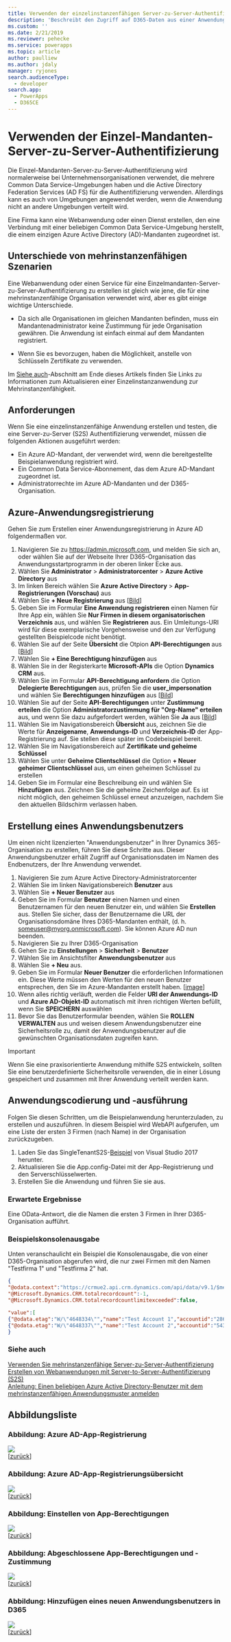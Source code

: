 ```yaml
---
title: Verwenden der einzelinstanzenfähigen Server-zu-Server-Authentifizierung (Common Data Service) | Microsoft Docs
description: 'Beschreibt den Zugriff auf D365-Daten aus einer Anwendung oder einem Dienst heraus, ohne explizite Benutzerauthentifizierung.'
ms.custom: ''
ms.date: 2/21/2019
ms.reviewer: pehecke
ms.service: powerapps
ms.topic: article
author: paulliew
ms.author: jdaly
manager: ryjones
search.audienceType:
  - developer
search.app:
  - PowerApps
  - D365CE
---
```

# <a name="use-single-tenant-server-to-server-authentication"></a>Verwenden der Einzel-Mandanten-Server-zu-Server-Authentifizierung

Die Einzel-Mandanten-Server-zu-Server-Authentifizierung wird normalerweise bei Unternehmensorganisationen verwendet, die mehrere Common Data Service-Umgebungen haben und die Active Directory Federation Services (AD FS) für die Authentifizierung verwenden. Allerdings kann es auch von Umgebungen angewendet werden, wenn die Anwendung nicht an andere Umgebungen verteilt wird.  
  
 Eine Firma kann eine Webanwendung oder einen Dienst erstellen, den eine Verbindung mit einer beliebigen Common Data Service-Umgebung herstellt, die einem einzigen Azure Active Directory (AD)-Mandanten zugeordnet ist.
  
## <a name="differences-from-multi-tenant-scenario"></a>Unterschiede von mehrinstanzenfähigen Szenarien  
 Eine Webanwendung oder einen Service für eine Einzelmandanten-Server-zu-Server-Authentifizierung zu erstellen ist gleich wie jene, die für eine mehrinstanzenfähige Organisation verwendet wird, aber es gibt einige wichtige Unterschiede.  
  
-   Da sich alle Organisationen im gleichen Mandanten befinden, muss ein Mandantenadministrator keine Zustimmung für jede Organisation gewähren. Die Anwendung ist einfach einmal auf dem Mandanten registriert.
  
-   Wenn Sie es bevorzugen, haben die Möglichkeit, anstelle von Schlüsseln Zertifikate zu verwenden. 

Im [Siehe auch](#bkmk_seealso)-Abschnitt am Ende dieses Artikels finden Sie Links zu Informationen zum Aktualisieren einer Einzelinstanzanwendung zur Mehrinstanzenfähigkeit.  

<a name="bkmk_Requirements"></a>
## <a name="requirements"></a>Anforderungen  

 Wenn Sie eine einzelinstanzenfähige Anwendung erstellen und testen, die eine Server-zu-Server (S2S) Authentifizierung verwendet, müssen die folgenden Aktionen ausgeführt werden:  
  
- Ein Azure AD-Mandant, der verwendet wird, wenn die bereitgestellte Beispielanwendung registriert wird.
- Ein Common Data Service-Abonnement, das dem Azure AD-Mandant zugeordnet ist.
- Administratorrechte im Azure AD-Mandanten und der D365-Organisation.

<a name="bkmk_registration"></a>
## <a name="azure-application-registration"></a>Azure-Anwendungsregistrierung
Gehen Sie zum Erstellen einer Anwendungsregistrierung in Azure AD folgendermaßen vor.

1. Navigieren Sie zu https://admin.microsoft.com, und melden Sie sich an, oder wählen Sie auf der Webseite Ihrer D365-Organisation das Anwendungsstartprogramm in der oberen linker Ecke aus.
2. Wählen Sie **Administrator** > **Administratorcenter** > **Azure Active Directory** aus
3. Im linken Bereich wählen Sie **Azure Active Directory** > **App-Registrierungen (Vorschau)** aus
4. Wählen Sie **+ Neue Registrierung** aus [[Bild](#bkmk_app-registration-started)]
5. Geben Sie im Formular **Eine Anwendung registrieren** einen Namen für Ihre App ein, wählen Sie **Nur Firmen in diesem organisatorischen Verzeichnis** aus, und wählen Sie **Registrieren** aus. Ein Umleitungs-URI wird für diese exemplarische Vorgehensweise und den zur Verfügung gestellten Beispielcode nicht benötigt.
6. Wählen Sie auf der Seite **Übersicht** die Otpion **API-Berechtigungen** aus [[Bild](#bkmk_app-registration-completed)]
7. Wählen Sie **+ Eine Berechtigung hinzufügen** aus
8. Wählen Sie in der Registerkarte **Microsoft-APIs** die Option **Dynamics CRM** aus.
9. Wählen Sie im Formular **API-Berechtigung anfordern** die Option **Delegierte Berechtigungen** aus, prüfen Sie die **user_impersonation** und wählen Sie **Berechtigungen hinzufügen** aus [[Bild](#bkmk_api-permission-started)]
10. Wählen Sie auf der Seite **API-Berechtigungen** unter **Zustimmung erteilen** die Option **Administratorzustimmung für "Org-Name" erteilen** aus, und wenn Sie dazu aufgefordert werden, wählen Sie **Ja** aus [[Bild](#bkmk_api-permission-completed)]
11. Wählen Sie im Navigationsbereich **Übersicht** aus, zeichnen Sie die Werte für **Anzeigename**, **Anwendungs-ID** und **Verzeichnis-ID** der App-Registrierung auf. Sie stellen diese später im Codebeispiel bereit.
12. Wählen Sie im Navigationsbereich auf **Zertifikate und geheime Schlüssel**
13. Wählen Sie unter **Geheime Clientschlüssel** die Option **+ Neuer geheimer Clientschlüssel** aus, um einen geheimen Schlüssel zu erstellen
14. Geben Sie im Formular eine Beschreibung ein und wählen Sie **Hinzufügen** aus. Zeichnen Sie die geheime Zeichenfolge auf. Es ist nicht möglich, den geheimen Schlüssel erneut anzuzeigen, nachdem Sie den aktuellen Bildschirm verlassen haben.

<a name="bkmk_appuser"></a>
## <a name="application-user-creation"></a>Erstellung eines Anwendungsbenutzers
Um einen nicht lizenzierten "Anwendungsbenutzer" in Ihrer Dynamics 365-Organisation zu erstellen, führen Sie diese Schritte aus. Dieser Anwendungsbenutzer erhält Zugriff auf Organisationsdaten im Namen des Endbenutzers, der Ihre Anwendung verwendet.

1. Navigieren Sie zum Azure Active Directory-Administratorcenter
2. Wählen Sie im linken Navigationsbereich **Benutzer** aus
3. Wählen Sie **+ Neuer Benutzer** aus
4. Geben Sie im Formular **Benutzer** einen Namen und einen Benutzernamen für den neuen Benutzer ein, und wählen Sie **Erstellen** aus. Stellen Sie sicher, dass der Benutzername die URL der Organisationsdomäne Ihres D365-Mandanten enthält, (d. h. someuser@myorg.onmicrosoft.com). Sie können Azure AD nun beenden.
5. Navigieren Sie zu Ihrer D365-Organisation
6. Gehen Sie zu **Einstellungen** > **Sicherheit** > **Benutzer**
7. Wählen Sie im Ansichtsfilter **Anwendungsbenutzer** aus
8. Wählen Sie **+ Neu** aus.
9. Geben Sie im Formular **Neuer Benutzer** die erforderlichen Informationen ein. Diese Werte müssen den Werten für den neuen Benutzer entsprechen, den Sie im Azure-Mandanten erstellt haben. [[image](#bkmk_new-appuser)]
10. Wenn alles richtig verläuft, werden die Felder **URI der Anwendungs-ID** und **Azure AD-Objekt-ID** automatisch mit ihren richtigen Werten befüllt, wenn Sie **SPEICHERN** auswählen
11. Bevor Sie das Benutzerformular beenden, wählen Sie **ROLLEN VERWALTEN** aus und weisen diesem Anwendungsbenutzer eine Sicherheitsrolle zu, damit der Anwendungsbenutzer auf die gewünschten Organisationsdaten zugreifen kann.

> [!IMPORTANT]
> Wenn Sie eine praxisorientierte Anwendung mithilfe S2S entwickeln, sollten Sie eine benutzerdefinierte Sicherheitsrolle verwenden, die in einer Lösung gespeichert und zusammen mit Ihrer Anwendung verteilt werden kann.

<a name="bkmk_coding"></a>
## <a name="application-coding-and-execution"></a>Anwendungscodierung und -ausführung

Folgen Sie diesen Schritten, um die Beispielanwendung herunterzuladen, zu erstellen und auszuführen. In diesem Beispiel wird WebAPI aufgerufen, um eine Liste der ersten 3 Firmen (nach Name) in der Organisation zurückzugeben.

1. Laden Sie das SingleTenantS2S-[Beispiel](https://github.com/Microsoft/PowerApps-Samples/tree/master/cds/webapi/C%23/SingleTenantS2S) von Visual Studio 2017 herunter.
2. Aktualisieren Sie die App.config-Datei mit der App-Registrierung und den Serverschlüsselwerten.
3. Erstellen Sie die Anwendung und führen Sie sie aus.

### <a name="expected-results"></a>Erwartete Ergebnisse
Eine OData-Antwort, die die Namen die ersten 3 Firmen in Ihrer D365-Organisation aufführt.

### <a name="example-console-output"></a>Beispielskonsolenausgabe
Unten veranschaulicht ein Beispiel die Konsolenausgabe, die von einer D365-Organisation abgerufen wird, die nur zwei Firmen mit den Namen "Testfirma 1" und "Testfirma 2" hat.

```json
{
"@odata.context":"https://crmue2.api.crm.dynamics.com/api/data/v9.1/$metadata#accounts(name)",
"@Microsoft.Dynamics.CRM.totalrecordcount":-1,
"@Microsoft.Dynamics.CRM.totalrecordcountlimitexceeded":false,

"value":[
{"@odata.etag":"W/\"4648334\"","name":"Test Account 1","accountid":"28630624-cac9-e811-a964-000d3a3ac063"},
{"@odata.etag":"W/\"4648337\"","name":"Test Account 2","accountid":"543fd72a-cac9-e811-a964-000d3a3ac063"}]
}
```

<a name="bkmk_seealso"></a>

### <a name="see-also"></a>Siehe auch

[Verwenden Sie mehrinstanzenfähige Server-zu-Server-Authentifizierung](use-multi-tenant-server-server-authentication.md)   
[Erstellen von Webanwendungen mit Server-to-Server-Authentifizierung (S2S)](build-web-applications-server-server-s2s-authentication.md)  
[Anleitung: Einen beliebigen Azure Active Directory-Benutzer mit dem mehrinstanzenfähigen Anwendungsmuster anmelden](https://docs.microsoft.com/en-us/azure/active-directory/develop/howto-convert-app-to-be-multi-tenant)

## <a name="list-of-figures"></a>Abbildungsliste

<a name="bkmk_app-registration-started"></a>
### <a name="figure-azure-ad-app-registration"></a>Abbildung: Azure AD-App-Registrierung
<kbd><img src="media/S2S-app-registration-started.PNG"></kbd><br />
[[zurück](#bkmk_registration)]

<a name="bkmk_app-registration-completed"></a>
### <a name="figure-azure-ad-app-registration-overview"></a>Abbildung: Azure AD-App-Registrierungsübersicht
<kbd><img src="media/S2S-app-registration-completed.PNG"></kbd><br />
[[zurück](#bkmk_registration)]

<a name="bkmk_api-permission-started"></a>
### <a name="figure-setting-app-permissions"></a>Abbildung: Einstellen von App-Berechtigungen
<kbd><img src="media/S2S-api-permission-started.PNG" ></kbd><br />
[[zurück](#bkmk_registration)]

<a name="bkmk_api-permission-completed"></a>
### <a name="figure-completed-app-permissions-and-consent"></a>Abbildung: Abgeschlossene App-Berechtigungen und -Zustimmung
<kbd><img src="media/S2S-api-permission-completed.PNG" ></kbd><br />
[[zurück](#bkmk_registration)]

<a name="bkmk_new-appuser"></a>
### <a name="figure-adding-a-new-application-user-in-d365"></a>Abbildung: Hinzufügen eines neuen Anwendungsbenutzers in D365
<kbd><img src="media/S2S-new-appuser.PNG" ></kbd><br />
[[zurück](#bkmk_appuser)]
